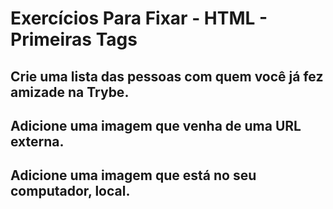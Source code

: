 # Exercícios Para Fixar - HTML - Primeiras Tags

## Crie uma lista das pessoas com quem você já fez amizade na Trybe.

## Adicione uma imagem que venha de uma URL externa.

## Adicione uma imagem que está no seu computador, local.


